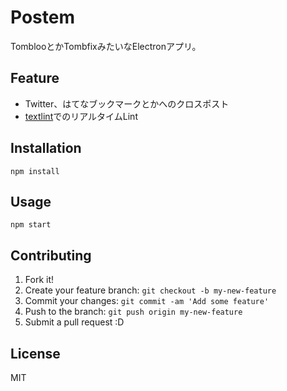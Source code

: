 # Postem

TomblooとかTombfixみたいなElectronアプリ。

## Feature

- Twitter、はてなブックマークとかへのクロスポスト
- [textlint](https://github.com/textlint/textlint "textlint")でのリアルタイムLint

## Installation

    npm install

## Usage

    npm start

## Contributing

1. Fork it!
2. Create your feature branch: `git checkout -b my-new-feature`
3. Commit your changes: `git commit -am 'Add some feature'`
4. Push to the branch: `git push origin my-new-feature`
5. Submit a pull request :D

## License

MIT